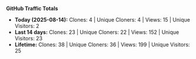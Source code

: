 
**GitHub Traffic Totals**

- **Today (2025-08-14):** Clones: 4 | Unique Cloners: 4 | Views: 15 | Unique Visitors: 2
- **Last 14 days:** Clones: 23 | Unique Cloners: 22 | Views: 152 | Unique Visitors: 23
- **Lifetime:** Clones: 38 | Unique Cloners: 36 | Views: 199 | Unique Visitors: 25
